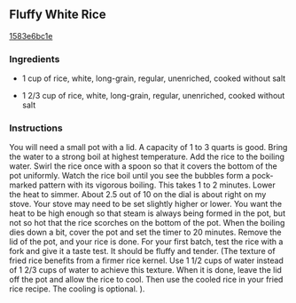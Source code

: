 ## Fluffy White Rice

[1583e6bc1e](http://www.food.com/recipe/fluffy-white-rice-400815)

### Ingredients

 - 1 cup of rice, white, long-grain, regular, unenriched, cooked without salt

 - 1 2/3 cup of rice, white, long-grain, regular, unenriched, cooked without salt

### Instructions

You will need a small pot with a lid. A capacity of 1 to 3 quarts is good. Bring the water to a strong boil at highest temperature. Add the rice to the boiling water. Swirl the rice once with a spoon so that it covers the bottom of the pot uniformly. Watch the rice boil until you see the bubbles form a pock-marked pattern with its vigorous boiling. This takes 1 to 2 minutes. Lower the heat to simmer. About 2.5 out of 10 on the dial is about right on my stove. Your stove may need to be set slightly higher or lower. You want the heat to be high enough so that steam is always being formed in the pot, but not so hot that the rice scorches on the bottom of the pot. When the boiling dies down a bit, cover the pot and set the timer to 20 minutes. Remove the lid of the pot, and your rice is done. For your first batch, test the rice with a fork and give it a taste test. It should be fluffy and tender. (The texture of fried rice benefits from a firmer rice kernel. Use 1 1/2 cups of water instead of 1 2/3 cups of water to achieve this texture. When it is done, leave the lid off the pot and allow the rice to cool. Then use the cooled rice in your fried rice recipe. The cooling is optional. ).